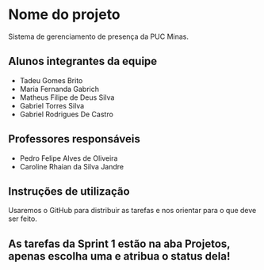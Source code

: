 # Nome do projeto

Sistema de gerenciamento de presença da PUC Minas.

## Alunos integrantes da equipe

* Tadeu Gomes Brito
* Maria Fernanda Gabrich
* Matheus Filipe de Deus Silva
* Gabriel Torres Silva
* Gabriel Rodrigues De Castro

## Professores responsáveis

* Pedro Felipe Alves de Oliveira
* Caroline Rhaian da Silva Jandre

## Instruções de utilização

Usaremos o GitHub para distribuir as tarefas e nos orientar para o que deve ser feito.

## As tarefas da Sprint 1 estão na aba Projetos, apenas escolha uma e atribua o status dela!
